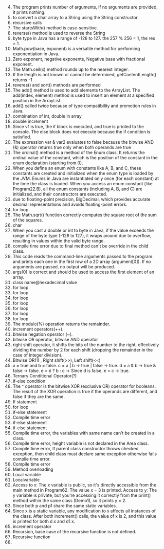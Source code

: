 4. The program prints number of arguments, if no arguments are provided, it prints nothing.
5. to convert a char array to a String using the String constructor.
6. recursive calls
7. The startsWith() method is case-sensitive.
8. reverse() method is used to reverse the String
9. byte type in Java has a range of -128 to 127. the 257 % 256 = 1, the res = 1.
10. Math.pow(base, exponent) is a versatile method for performing exponentiation in Java.
11. Zero exponent, negative exponents, Negative base with fractional exponent.
12. The Math.ceil(x) method rounds up to the nearest integer.
13. If the length is not known or cannot be determined, getContentLength() returns -1
14. reveres() and sort() methods are performed
15. The add() method is used to add elements to the ArrayList.
    The add(index, element) method is used to insert an element at a specified position in the ArrayList.
16. add() called twice  because of type compatibility and promotion rules in Java.
17. combination of int, double in array
18. double increment
19. Since v1 is true, the if block is executed, and true is printed to the console. The else block does not execute because the if condition is satisfied.
20. The expression var & var2 evaluates to false because the bitwise AND (&) operator returns true only when both operands are true
21. The ordinal() method is a method of the Enum class. It returns the ordinal value of the constant, which is the position of the constant in the enum declaration (starting from 0).
22. When you define an enum with constants like A, B, and C, these constants are created and initialized when the enum type is loaded by the JVM.
    Enums in Java are instantiated only once (for each constant) at the time the class is loaded. When you access an enum constant (like Program22.B), all the enum constants (including A, B, and C) are initialized, and their constructors are executed.
23. due to floating-point precision, BigDecimal, which provides accurate decimal representations and avoids floating-point errors.
24. for loop
25. The Math.sqrt() function correctly computes the square root of the sum of the squares.
26. char
27. When you cast a double or int to byte in Java, if the value exceeds the range of the byte type (-128 to 127), it wraps around due to overflow, resulting in values within the valid byte range.
28. compile time error due to final method can't be override in the child class.
29. This code reads the command-line arguments passed to the program and prints each one in the first row of a 2D array (argument[0]). If no arguments are passed, no output will be produced.
30. args[0] is correct and should be used to access the first element of an array.
31. class name@hexadecimal value
32. for loop
33. for loop
34. for loop
35. for loop
36. for loop
37. for loop
38. for loop
39. The modulo(%) operation returns the remainder.
40. increment operators(++).
41. bitwise negation operator (~).
42. bitwise OR operator, bitwise AND operator
43. right shift operator, it shifts the bits of the number to the right, effectively dividing the number by 2 for each shift (dropping the remainder in the case of integer division).
44. Bitwise OR(1) , Right shift(>>), Left shift(<<)
45. a = true and b = false.
    c = a | b → true | false → true.
    d = a & b → true & false → false.
    e = d ? b : c → Since d is false, e = c → true.
46. Ternary Conditional Operator(?)
47. if-else condition
48. The ^ operator is the bitwise XOR (exclusive OR) operator for booleans. The result of the XOR operation is true if the operands are different, and false if they are the same.
49. If statement
50. for loop
51. if-else statement
52. Compile time error
53. if-else statement
54. if-else statement
55. Compile time error, the variables with same name can't be created in a class.
56. Compile time error, height variable is not declared in the Area class.
57. Compile time error, If parent class constructor throws checked exception, then child class must declare same exception otherwise fails compile time error.
58. Compile time error
59. Method overloading
60. Local variable
61. Localvariable
62. Access to x: The x variable is public, so it's directly accessible from the main method in Program62. The value x = 3 is printed.
    Access to y: The y variable is private, but you're accessing it correctly from the print() method within the same class (Demo1), so it prints y = 2.
63. Since both p and p1 share the same static variables.
64. Since x is a static variable, any modification to x affects all instances of the class. After both increment() calls, the value of x is 2, and this value is printed for both d.x and d1.x.
65. increment operator
66. Recursion, base case of the recursive function is not defined.
67. Recursive function
68. 

